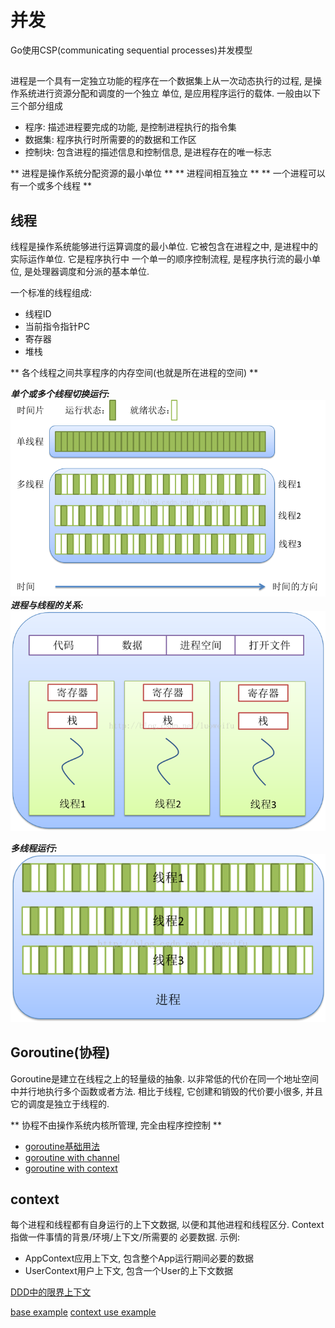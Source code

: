 # 并发

Go使用CSP(communicating sequential processes)并发模型

##
  进程是一个具有一定独立功能的程序在一个数据集上从一次动态执行的过程, 是操作系统进行资源分配和调度的一个独立
单位, 是应用程序运行的载体. 一般由以下三个部分组成
- 程序: 描述进程要完成的功能, 是控制进程执行的指令集
- 数据集: 程序执行时所需要的的数据和工作区
- 控制块: 包含进程的描述信息和控制信息, 是进程存在的唯一标志

** 进程是操作系统分配资源的最小单位 **
** 进程间相互独立 **
** 一个进程可以有一个或多个线程 **

## 线程
  线程是操作系统能够进行运算调度的最小单位. 它被包含在进程之中, 是进程中的实际运作单位. 它是程序执行中
一个单一的顺序控制流程, 是程序执行流的最小单位, 是处理器调度和分派的基本单位. 

一个标准的线程组成:
- 线程ID
- 当前指令指针PC
- 寄存器
- 堆栈

** 各个线程之间共享程序的内存空间(也就是所在进程的空间) **
  

*********单个或多个线程切换运行:*********
![](pic/single_or_mul_thread.png)
*********进程与线程的关系:*********
![](pic/process_with_thread.png)

*********多线程运行:*********
![](pic/mul_thread_in_process_run.png)

## Goroutine(协程)
Goroutine是建立在线程之上的轻量级的抽象. 以非常低的代价在同一个地址空间中并行地执行多个函数或者方法. 
相比于线程, 它创建和销毁的代价要小很多, 并且它的调度是独立于线程的.

** 协程不由操作系统内核所管理, 完全由程序控控制 **

- [goroutine基础用法](baseGoroutine.go)
- [goroutine with channel](channel.go)
- [goroutine with context](context.go)


## context

  每个进程和线程都有自身运行的上下文数据, 以便和其他进程和线程区分. Context指做一件事情的背景/环境/上下文/所需要的
必要数据. 示例:
- AppContext应用上下文, 包含整个App运行期间必要的数据
- UserContext用户上下文, 包含一个User的上下文数据

[DDD中的限界上下文](https://www.cnblogs.com/daoqidelv/p/7518533.html)

[base example](../../chapter1/context.go)
[context use example](context.go)